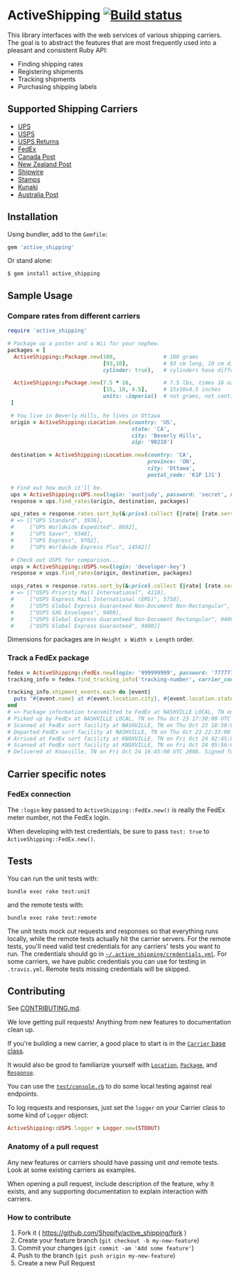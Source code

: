 # ActiveShipping [![Build status](https://travis-ci.org/Shopify/active_shipping.svg?branch=master)](https://travis-ci.org/Shopify/active_shipping)

This library interfaces with the web services of various shipping carriers. The goal is to abstract the features that are most frequently used into a pleasant and consistent Ruby API:

- Finding shipping rates
- Registering shipments
- Tracking shipments
- Purchasing shipping labels

## Supported Shipping Carriers

* [UPS](http://www.ups.com)
* [USPS](http://www.usps.com)
* [USPS Returns](http://returns.usps.com)
* [FedEx](http://www.fedex.com)
* [Canada Post](http://www.canadapost.ca)
* [New Zealand Post](http://www.nzpost.co.nz)
* [Shipwire](http://www.shipwire.com)
* [Stamps](http://www.stamps.com)
* [Kunaki](http://www.kunaki.com)
* [Australia Post](http://auspost.com.au/)


## Installation

Using bundler, add to the `Gemfile`:

```ruby
gem 'active_shipping'
```

Or stand alone:

```
$ gem install active_shipping
```


## Sample Usage

### Compare rates from different carriers

```ruby
require 'active_shipping'

# Package up a poster and a Wii for your nephew.
packages = [
  ActiveShipping::Package.new(100,               # 100 grams
                              [93,10],           # 93 cm long, 10 cm diameter
                              cylinder: true),   # cylinders have different volume calculations

  ActiveShipping::Package.new(7.5 * 16,          # 7.5 lbs, times 16 oz/lb.
                              [15, 10, 4.5],     # 15x10x4.5 inches
                              units: :imperial)  # not grams, not centimetres
 ]

 # You live in Beverly Hills, he lives in Ottawa
 origin = ActiveShipping::Location.new(country: 'US',
                                       state: 'CA',
                                       city: 'Beverly Hills',
                                       zip: '90210')

 destination = ActiveShipping::Location.new(country: 'CA',
                                            province: 'ON',
                                            city: 'Ottawa',
                                            postal_code: 'K1P 1J1')

 # Find out how much it'll be.
 ups = ActiveShipping::UPS.new(login: 'auntjudy', password: 'secret', key: 'xml-access-key')
 response = ups.find_rates(origin, destination, packages)

 ups_rates = response.rates.sort_by(&:price).collect {|rate| [rate.service_name, rate.price]}
 # => [["UPS Standard", 3936],
 #     ["UPS Worldwide Expedited", 8682],
 #     ["UPS Saver", 9348],
 #     ["UPS Express", 9702],
 #     ["UPS Worldwide Express Plus", 14502]]

 # Check out USPS for comparison...
 usps = ActiveShipping::USPS.new(login: 'developer-key')
 response = usps.find_rates(origin, destination, packages)

 usps_rates = response.rates.sort_by(&:price).collect {|rate| [rate.service_name, rate.price]}
 # => [["USPS Priority Mail International", 4110],
 #     ["USPS Express Mail International (EMS)", 5750],
 #     ["USPS Global Express Guaranteed Non-Document Non-Rectangular", 9400],
 #     ["USPS GXG Envelopes", 9400],
 #     ["USPS Global Express Guaranteed Non-Document Rectangular", 9400],
 #     ["USPS Global Express Guaranteed", 9400]]
```

Dimensions for packages are in `Height x Width x Length` order.

### Track a FedEx package

```ruby
fedex = ActiveShipping::FedEx.new(login: '999999999', password: '7777777', key: '1BXXXXXXXXXxrcB', account: '51XXXXX20')
tracking_info = fedex.find_tracking_info('tracking-number', carrier_code: 'fedex_ground') # Ground package

tracking_info.shipment_events.each do |event|
  puts "#{event.name} at #{event.location.city}, #{event.location.state} on #{event.time}. #{event.message}"
end
# => Package information transmitted to FedEx at NASHVILLE LOCAL, TN on Thu Oct 23 00:00:00 UTC 2008.
# Picked up by FedEx at NASHVILLE LOCAL, TN on Thu Oct 23 17:30:00 UTC 2008.
# Scanned at FedEx sort facility at NASHVILLE, TN on Thu Oct 23 18:50:00 UTC 2008.
# Departed FedEx sort facility at NASHVILLE, TN on Thu Oct 23 22:33:00 UTC 2008.
# Arrived at FedEx sort facility at KNOXVILLE, TN on Fri Oct 24 02:45:00 UTC 2008.
# Scanned at FedEx sort facility at KNOXVILLE, TN on Fri Oct 24 05:56:00 UTC 2008.
# Delivered at Knoxville, TN on Fri Oct 24 16:45:00 UTC 2008. Signed for by: T.BAKER
```

## Carrier specific notes

### FedEx connection

The `:login` key passed to `ActiveShipping::FedEx.new()` is really the FedEx meter number, not the FedEx login.

When developing with test credentials, be sure to pass `test: true` to `ActiveShipping::FedEx.new()`.


## Tests

You can run the unit tests with:

```
bundle exec rake test:unit
```

and the remote tests with:

```
bundle exec rake test:remote
```

The unit tests mock out requests and responses so that everything runs locally, while the remote tests actually hit the carrier servers. For the remote tests, you'll need valid test credentials for any carriers' tests you want to run. The credentials should go in [`~/.active_shipping/credentials.yml`](https://github.com/Shopify/active_shipping/blob/master/test/credentials.yml). For some carriers, we have public credentials you can use for testing in `.travis.yml`. Remote tests missing credentials will be skipped.


## Contributing

See [CONTRIBUTING.md](https://github.com/Shopify/active_shipping/blob/master/CONTRIBUTING.md).

We love getting pull requests! Anything from new features to documentation clean up.

If you're building a new carrier, a good place to start is in the [`Carrier` base class](https://github.com/Shopify/active_shipping/blob/master/lib/active_shipping/carrier.rb).

It would also be good to familiarize yourself with [`Location`](https://github.com/Shopify/active_shipping/blob/master/lib/active_shipping/location.rb), [`Package`](https://github.com/Shopify/active_shipping/blob/master/lib/active_shipping/package.rb), and [`Response`](https://github.com/Shopify/active_shipping/blob/master/lib/active_shipping/response.rb).

You can use the [`test/console.rb`](https://github.com/Shopify/active_shipping/blob/master/test/console.rb) to do some local testing against real endpoints.

To log requests and responses, just set the `logger` on your Carrier class to some kind of `Logger` object:

```ruby
ActiveShipping::USPS.logger = Logger.new(STDOUT)
```

### Anatomy of a pull request

Any new features or carriers should have passing unit _and_ remote tests. Look at some existing carriers as examples.

When opening a pull request, include description of the feature, why it exists, and any supporting documentation to explain interaction with carriers.


### How to contribute

1. Fork it ( https://github.com/Shopify/active_shipping/fork )
2. Create your feature branch (`git checkout -b my-new-feature`)
3. Commit your changes (`git commit -am 'Add some feature'`)
4. Push to the branch (`git push origin my-new-feature`)
5. Create a new Pull Request

